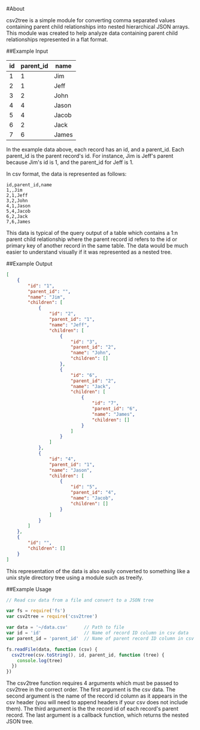 #About

csv2tree is a simple module for converting comma separated values containing parent child relationships into nested hierarchical JSON arrays.  This module was created to help analyze data containing parent child relationships represented in a flat format.

##Example Input

id  | parent_id  | name  
--- | ---------- | ----
1   | 1          | Jim
2   | 1          | Jeff
3   | 2          | John
4   | 4          | Jason
5   | 4          | Jacob
6   | 2          | Jack
7   | 6          | James

In the example data above, each record has an id, and a parent_id.  Each parent_id is the parent record's id.  For instance, Jim is Jeff's parent because Jim's id is 1, and the parent_id for Jeff is 1.

In csv format, the data is represented as follows:

~~~
id,parent_id,name
1,,Jim
2,1,Jeff
3,2,John
4,1,Jason
5,4,Jacob
6,2,Jack
7,6,James
~~~

This data is typical of the query output of a table which contains a 1:n parent child relationship where the parent record id refers to the id or primary key of another record in the same table.  The data would be much easier to understand visually if it was represented as a nested tree.

##Example Output

~~~json
[
	{
		"id": "1",
		"parent_id": "",
		"name": "Jim",
		"children": [
			{
				"id": "2",
				"parent_id": "1",
				"name": "Jeff",
				"children": [
					{
						"id": "3",
						"parent_id": "2",
						"name": "John",
						"children": []
					},
					{
						"id": "6",
						"parent_id": "2",
						"name": "Jack",
						"children": [
							{
								"id": "7",
								"parent_id": "6",
								"name": "James",
								"children": []
							}
						]
					}
				]
			},
			{
				"id": "4",
				"parent_id": "1",
				"name": "Jason",
				"children": [
					{
						"id": "5",
						"parent_id": "4",
						"name": "Jacob",
						"children": []
					}
				]
			}
		]
	},
	{
		"id": "",
		"children": []
	}
]
~~~

This representation of the data is also easily converted to something like a unix style directory tree using a module such as treeify.

##Example Usage

~~~javascript
// Read csv data from a file and convert to a JSON tree

var fs = require('fs')
var csv2tree = require('csv2tree')

var data = '~/data.csv'      // Path to file
var id = 'id'                // Name of record ID column in csv data
var parent_id = 'parent_id'  // Name of parent record ID column in csv data

fs.readFile(data, function (csv) {
  csv2tree(csv.toString(), id, parent_id, function (tree) {
    console.log(tree)
  })
})
~~~

The csv2tree function requires 4 arguments which must be passed to csv2tree in the correct order.  The first argument is the csv data.  The second argument is the name of the record id column as it appears in the csv header (you will need to append headers if your csv does not include them).  The third argument is the the record id of each record's parent record.  The last argument is a callback function, which returns the nested JSON tree.
